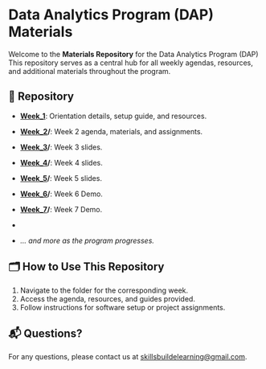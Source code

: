 # Data Analytics Program (DAP) Materials  

Welcome to the **Materials Repository** for the Data Analytics Program (DAP) This repository serves as a central hub for all weekly agendas, resources, and additional materials throughout the program.

## 📂 Repository
- **[Week_1](https://github.com/DAPLearning2025/materials/tree/main/week_1)**: Orientation details, setup guide, and resources.  
- **[Week_2](https://github.com/DAPLearning2025/materials/tree/main/week_2)/**: Week 2 agenda, materials, and assignments.
- **[Week_3](https://github.com/DAPLearning2025/materials/tree/main/week_3/slides)/**: Week 3 slides.
- **[Week_4](https://github.com/DAPLearning2025/materials/tree/main/week_4/slides)/**: Week 4 slides.
- **[Week_5](https://github.com/DAPLearning2025/materials/tree/main/week_5/Slides)/**: Week 5 slides.
- **[Week_6](https://github.com/DAPLearning2025/materials/tree/main/Demos/Python)/**: Week 6 Demo.
- **[Week_7](https://github.com/DAPLearning2025/materials/tree/main/Demos/Python)/**: Week 7 Demo.
- 
 
- *... and more as the program progresses.*

## 🗂️ How to Use This Repository  
1. Navigate to the folder for the corresponding week.  
2. Access the agenda, resources, and guides provided.  
3. Follow instructions for software setup or project assignments.  

## 📬 Questions?  
For any questions, please contact us at [skillsbuildelearning@gmail.com](mailto:skillsbuildelearning@gmail.com).  
